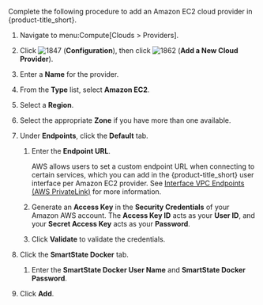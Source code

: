 Complete the following procedure to add an Amazon EC2 cloud provider in
{product-title\_short}.

1.  Navigate to menu:Compute\[Clouds \> Providers\].

2.  Click ![1847](1847.png) (**Configuration**), then click
    ![1862](1862.png) (**Add a New Cloud Provider**).

3.  Enter a **Name** for the provider.

4.  From the **Type** list, select **Amazon EC2**.

5.  Select a **Region**.

6.  Select the appropriate **Zone** if you have more than one available.

7.  Under **Endpoints**, click the **Default** tab.
    
    1.  Enter the **Endpoint URL**.
        
        <div class="note">
        
        AWS allows users to set a custom endpoint URL when connecting to
        certain services, which you can add in the
        {product-title\_short} user interface per Amazon EC2 provider.
        See [Interface VPC Endpoints (AWS
        PrivateLink)](https://docs.aws.amazon.com/AmazonVPC/latest/UserGuide/vpce-interface.html)
        for more information.
        
        </div>
    
    2.  Generate an **Access Key** in the **Security Credentials** of
        your Amazon AWS account. The **Access Key ID** acts as your
        **User ID**, and your **Secret Access Key** acts as your
        **Password**.
    
    3.  Click **Validate** to validate the credentials.

8.  Click the **SmartState Docker** tab.
    
    1.  Enter the **SmartState Docker User Name** and **SmartState
        Docker Password**.

9.  Click **Add**.
